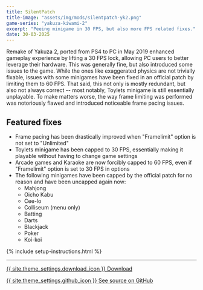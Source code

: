 ```yaml
---
title: SilentPatch
title-image: "assets/img/mods/silentpatch-yk2.png"
game-series: "yakuza-kiwami-2"
excerpt: "Peeing minigame in 30 FPS, but also more FPS related fixes."
date: 30-03-2025
---
```


Remake of Yakuza 2, ported from PS4 to PC in May 2019 enhanced gameplay experience by lifting a 30 FPS lock, allowing PC
users to better leverage their hardware. This was generally fine, but also introduced some issues to the game. While the ones like
exaggerated physics are not trivially fixable, issues with some minigames have been fixed in an official patch by limiting them to 60 FPS.
That said, this not only is mostly redundant, but also not always correct -- most notably,
Toylets minigame is still essentially unplayable. To make matters worse, the way frame limiting was performed was notoriously
flawed and introduced noticeable frame pacing issues.

## Featured fixes

* Frame pacing has been drastically improved when "Framelimit" option is not set to "Unlimited"
* Toylets minigame has been capped to 30 FPS, essentially making it playable without having to change game settings
* Arcade games and Karaoke are now forcibly capped to 60 FPS, even if "Framelimit" option is set to 30 FPS in options
* The following minigames have been capped by the official patch for no reason and have been uncapped again now:
  - Mahjong
  - Oicho Kabu
  - Cee-lo
  - Colliseum (menu only)
  - Batting
  - Darts
  - Blackjack
  - Poker
  - Koi-koi

{% include setup-instructions.html %}

***

<a href="https://github.com/CookiePLMonster/SilentPatchYK2/releases/latest/download/SilentPatchYK2.zip" class="button">{{ site.theme_settings.download_icon }} Download</a>

<a href="https://github.com/CookiePLMonster/SilentPatchYK2" class="button github" target="_blank">{{ site.theme_settings.github_icon }} See source on GitHub</a>
